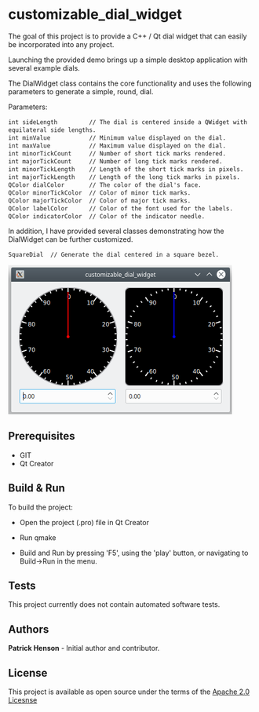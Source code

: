 # customizable_dial_widget

The goal of this project is to provide a C++ / Qt dial widget that can easily be incorporated into any project.  

Launching the provided demo brings up a simple desktop application with several example dials.

The DialWidget class contains the core functionality and uses the following parameters to generate a simple, round, dial.

Parameters:

```
int sideLength         // The dial is centered inside a QWidget with equilateral side lengths.
int minValue           // Minimum value displayed on the dial.
int maxValue           // Maximum value displayed on the dial.
int minorTickCount     // Number of short tick marks rendered.
int majorTickCount     // Number of long tick marks rendered.
int minorTickLength    // Length of the short tick marks in pixels.
int majorTickLength    // Length of the long tick marks in pixels.
QColor dialColor       // The color of the dial's face.
QColor minorTickColor  // Color of minor tick marks.
QColor majorTickColor  // Color of major tick marks.
QColor labelColor      // Color of the font used for the labels.
QColor indicatorColor  // Color of the indicator needle.
```

In addition, I have provided several classes demonstrating how the DialWidget can be further customized.  

```
SquareDial  // Generate the dial centered in a square bezel.
```

![base dial](/demo_images/dials.png "Base DialWidget")

## Prerequisites
- GIT
- Qt Creator

## Build & Run

To build the project:

* Open the project (.pro) file in Qt Creator

* Run qmake

* Build and Run by pressing 'F5', using the 'play' button, or navigating to Build->Run in the menu.

## Tests

This project currently does not contain automated software tests.

## Authors

**Patrick Henson** - Initial author and contributor.

## License

This project is available as open source under the terms of the [Apache 2.0 Licesnse](https://opensource.org/licenses/Apache-2.0)
